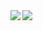 <a href="https://github.com/anuraghazra/github-readme-stats">
  <img align="left" src="https://github-readme-stats.vercel.app/api?username=USK314&count_private=true&show_icons=true&theme=material-palenight" />
</a>
<a href="https://github.com/anuraghazra/github-readme-stats">
  <img align="left" src="https://github-readme-stats.vercel.app/api/top-langs/?username=USK314&layout=compact&theme=material-palenight" />
</a>

<!-- 参照 -->
<!-- https://qiita.com/zizi4n5/items/f8076cb25bbf64a9bc1c -->
<!-- https://github.com/Ashutosh00710/github-readme-activity-graph/blob/main/THEMES.md -->

<!-- 
![](https://github-profile-summary-cards.vercel.app/api/cards/profile-details?username=USK314&theme=nord_dark)
![](https://github-profile-summary-cards.vercel.app/api/cards/repos-per-language?username=USK314&theme=nord_dark)
![](https://github-profile-summary-cards.vercel.app/api/cards/most-commit-language?username=USK314&theme=nord_dark)
![](https://github-profile-summary-cards.vercel.app/api/cards/stats?username=USK314&theme=nord_dark)
![](https://github-profile-summary-cards.vercel.app/api/cards/productive-time?username=USK314&theme=nord_dark) -->

<!-- https://github-profile-summary-cards.vercel.app/demo.html -->
